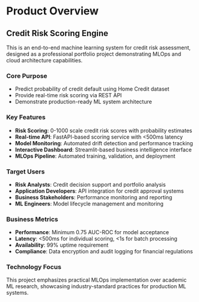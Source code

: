 # Product Overview

## Credit Risk Scoring Engine

This is an end-to-end machine learning system for credit risk assessment, designed as a professional portfolio project demonstrating MLOps and cloud architecture capabilities.

### Core Purpose
- Predict probability of credit default using Home Credit dataset
- Provide real-time risk scoring via REST API
- Demonstrate production-ready ML system architecture

### Key Features
- **Risk Scoring**: 0-1000 scale credit risk scores with probability estimates
- **Real-time API**: FastAPI-based scoring service with <500ms latency
- **Model Monitoring**: Automated drift detection and performance tracking
- **Interactive Dashboard**: Streamlit-based business intelligence interface
- **MLOps Pipeline**: Automated training, validation, and deployment

### Target Users
- **Risk Analysts**: Credit decision support and portfolio analysis
- **Application Developers**: API integration for credit approval systems
- **Business Stakeholders**: Performance monitoring and reporting
- **ML Engineers**: Model lifecycle management and monitoring

### Business Metrics
- **Performance**: Minimum 0.75 AUC-ROC for model acceptance
- **Latency**: <500ms for individual scoring, <1s for batch processing
- **Availability**: 99% uptime requirement
- **Compliance**: Data encryption and audit logging for financial regulations

### Technology Focus
This project emphasizes practical MLOps implementation over academic ML research, showcasing industry-standard practices for production ML systems.